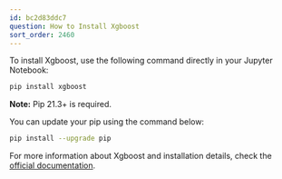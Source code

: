 ```yaml
---
id: bc2d83ddc7
question: How to Install Xgboost
sort_order: 2460
---
```


To install Xgboost, use the following command directly in your Jupyter Notebook:

```bash
pip install xgboost
```

**Note:** Pip 21.3+ is required.

You can update your pip using the command below:

```bash
pip install --upgrade pip
```

For more information about Xgboost and installation details, check the [official documentation](https://xgboost.readthedocs.io/en/stable/install.html).